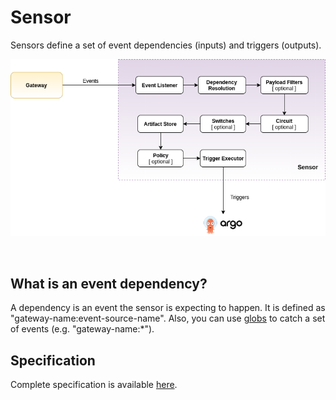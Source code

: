 # Sensor
Sensors define a set of event dependencies (inputs) and triggers (outputs). 
<br/>

<p align="center">
  <img src="https://github.com/argoproj/argo-events/blob/master/docs/assets/sensor.png?raw=true" alt="Sensor"/>
</p>

<br/>

## What is an event dependency?
A dependency is an event the sensor is expecting to happen. It is defined as "gateway-name:event-source-name".
Also, you can use [globs](https://github.com/gobwas/glob#syntax) to catch a set of events (e.g. "gateway-name:*").

## Specification
Complete specification is available [here](https://github.com/argoproj/argo-events/blob/master/api/sensor.md).
